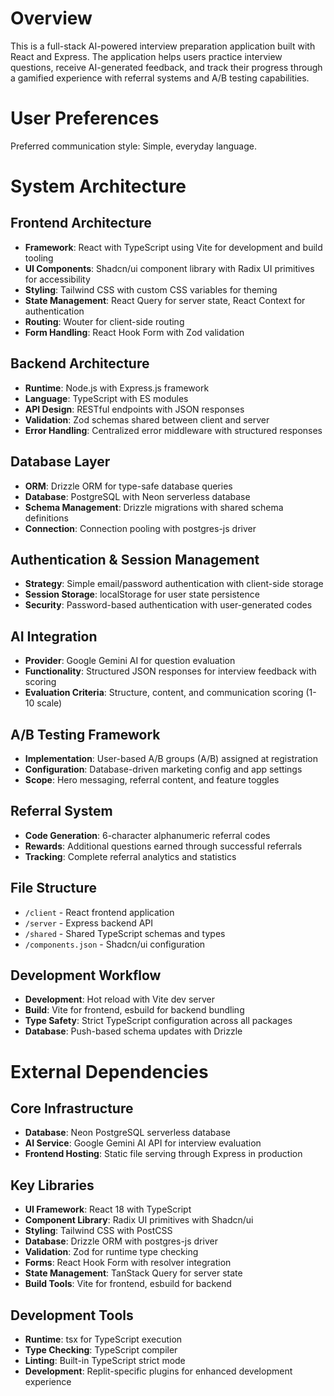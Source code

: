 # Overview

This is a full-stack AI-powered interview preparation application built with React and Express. The application helps users practice interview questions, receive AI-generated feedback, and track their progress through a gamified experience with referral systems and A/B testing capabilities.

# User Preferences

Preferred communication style: Simple, everyday language.

# System Architecture

## Frontend Architecture
- **Framework**: React with TypeScript using Vite for development and build tooling
- **UI Components**: Shadcn/ui component library with Radix UI primitives for accessibility
- **Styling**: Tailwind CSS with custom CSS variables for theming
- **State Management**: React Query for server state, React Context for authentication
- **Routing**: Wouter for client-side routing
- **Form Handling**: React Hook Form with Zod validation

## Backend Architecture
- **Runtime**: Node.js with Express.js framework
- **Language**: TypeScript with ES modules
- **API Design**: RESTful endpoints with JSON responses
- **Validation**: Zod schemas shared between client and server
- **Error Handling**: Centralized error middleware with structured responses

## Database Layer
- **ORM**: Drizzle ORM for type-safe database queries
- **Database**: PostgreSQL with Neon serverless database
- **Schema Management**: Drizzle migrations with shared schema definitions
- **Connection**: Connection pooling with postgres-js driver

## Authentication & Session Management
- **Strategy**: Simple email/password authentication with client-side storage
- **Session Storage**: localStorage for user state persistence
- **Security**: Password-based authentication with user-generated codes

## AI Integration
- **Provider**: Google Gemini AI for question evaluation
- **Functionality**: Structured JSON responses for interview feedback with scoring
- **Evaluation Criteria**: Structure, content, and communication scoring (1-10 scale)

## A/B Testing Framework
- **Implementation**: User-based A/B groups (A/B) assigned at registration
- **Configuration**: Database-driven marketing config and app settings
- **Scope**: Hero messaging, referral content, and feature toggles

## Referral System
- **Code Generation**: 6-character alphanumeric referral codes
- **Rewards**: Additional questions earned through successful referrals
- **Tracking**: Complete referral analytics and statistics

## File Structure
- `/client` - React frontend application
- `/server` - Express backend API
- `/shared` - Shared TypeScript schemas and types
- `/components.json` - Shadcn/ui configuration

## Development Workflow
- **Development**: Hot reload with Vite dev server
- **Build**: Vite for frontend, esbuild for backend bundling
- **Type Safety**: Strict TypeScript configuration across all packages
- **Database**: Push-based schema updates with Drizzle

# External Dependencies

## Core Infrastructure
- **Database**: Neon PostgreSQL serverless database
- **AI Service**: Google Gemini AI API for interview evaluation
- **Frontend Hosting**: Static file serving through Express in production

## Key Libraries
- **UI Framework**: React 18 with TypeScript
- **Component Library**: Radix UI primitives with Shadcn/ui
- **Styling**: Tailwind CSS with PostCSS
- **Database**: Drizzle ORM with postgres-js driver
- **Validation**: Zod for runtime type checking
- **Forms**: React Hook Form with resolver integration
- **State Management**: TanStack Query for server state
- **Build Tools**: Vite for frontend, esbuild for backend

## Development Tools
- **Runtime**: tsx for TypeScript execution
- **Type Checking**: TypeScript compiler
- **Linting**: Built-in TypeScript strict mode
- **Development**: Replit-specific plugins for enhanced development experience